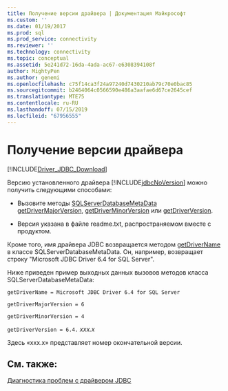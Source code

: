 ```yaml
---
title: Получение версии драйвера | Документация Майкрософт
ms.custom: ''
ms.date: 01/19/2017
ms.prod: sql
ms.prod_service: connectivity
ms.reviewer: ''
ms.technology: connectivity
ms.topic: conceptual
ms.assetid: 5e241d72-16da-4ada-ac67-e6308394108f
author: MightyPen
ms.author: genemi
ms.openlocfilehash: c75f14ca3f24a97240d7430210ab79c70e0bac85
ms.sourcegitcommit: b2464064c0566590e486a3aafae6d67ce2645cef
ms.translationtype: MTE75
ms.contentlocale: ru-RU
ms.lasthandoff: 07/15/2019
ms.locfileid: "67956555"
---
```

# <a name="getting-the-driver-version"></a>Получение версии драйвера
[!INCLUDE[Driver_JDBC_Download](../../includes/driver_jdbc_download.md)]

  Версию установленного драйвера [!INCLUDE[jdbcNoVersion](../../includes/jdbcnoversion_md.md)] можно получить следующими способами:  
  
-   Вызовите методы [SQLServerDatabaseMetaData](../../connect/jdbc/reference/sqlserverdatabasemetadata-class.md) [getDriverMajorVersion](../../connect/jdbc/reference/getdrivermajorversion-method-sqlserverdatabasemetadata.md), [getDriverMinorVersion](../../connect/jdbc/reference/getdriverminorversion-method-sqlserverdatabasemetadata.md) или [getDriverVersion](../../connect/jdbc/reference/getdriverversion-method-sqlserverdatabasemetadata.md).  
  
-   Версия указана в файле readme.txt, распространяемом вместе с продуктом.  
  
 Кроме того, имя драйвера JDBC возвращается методом [getDriverName](../../connect/jdbc/reference/getdrivername-method-sqlserverdatabasemetadata.md) в классе SQLServerDatabaseMetaData. Он, например, возвращает строку "Microsoft JDBC Driver 6.4 for SQL Server".  
  
 Ниже приведен пример выходных данных вызовов методов класса SQLServerDatabaseMetaData:  
  
 `getDriverName = Microsoft JDBC Driver 6.4 for SQL Server`  
  
 `getDriverMajorVersion = 6`  
  
 `getDriverMinorVersion = 4`  
  
 `getDriverVersion = 6.4.` *xxx.x*  
  
 Здесь «xxx.x» представляет номер окончательной версии.  
  
## <a name="see-also"></a>См. также:  
 [Диагностика проблем с драйвером JDBC](../../connect/jdbc/diagnosing-problems-with-the-jdbc-driver.md)  
  
  
